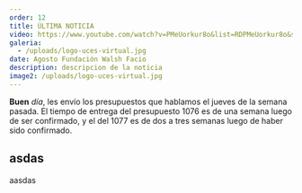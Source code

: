 ```yaml
---
order: 12
title: ÚLTIMA NOTICIA
video: https://www.youtube.com/watch?v=PMeUorkur8o&list=RDPMeUorkur8o&start_radio=1&pp=oAcB
galeria:
  - /uploads/logo-uces-virtual.jpg
date: Agosto Fundación Walsh Facio
description: descripcion de la noticia
image2: /uploads/logo-uces-virtual.jpg
---
```


**Buen** *día*, les envío los presupuestos que hablamos el jueves de la semana pasada. El tiempo de entrega del presupuesto 1076 es de una semana luego de ser confirmado, y el del 1077 es de dos a tres semanas luego de haber sido confirmado.



## asdas

aasdas
